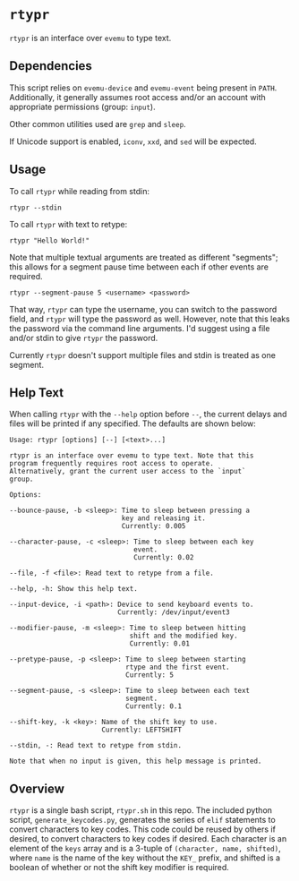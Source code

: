 # `rtypr`

`rtypr` is an interface over `evemu` to type text.


## Dependencies

This script relies on `evemu-device` and `evemu-event` being present in
`PATH`. Additionally, it generally assumes root access and/or an account
with appropriate permissions (group: `input`).

Other common utilities used are `grep` and `sleep`.

If Unicode support is enabled, `iconv`, `xxd`, and `sed` will be expected.


## Usage

To call `rtypr` while reading from stdin:

    rtypr --stdin

To call `rtypr` with text to retype:

    rtypr "Hello World!"

Note that multiple textual arguments are treated as different "segments"; this
allows for a segment pause time between each if other events are required.


    rtypr --segment-pause 5 <username> <password>

That way, `rtypr` can type the username, you can switch to the password field,
and `rtypr` will type the password as well. However, note that this leaks the
password via the command line arguments. I'd suggest using a file and/or stdin
to give `rtypr` the password.

Currently `rtypr` doesn't support multiple files and stdin is treated as one
segment.


## Help Text

When calling `rtypr` with the `--help` option before `--`, the current delays
and files will be printed if any specified. The defaults are shown below:

    Usage: rtypr [options] [--] [<text>...]

    rtypr is an interface over evemu to type text. Note that this
    program frequently requires root access to operate.
    Alternatively, grant the current user access to the `input`
    group.

    Options:

    --bounce-pause, -b <sleep>: Time to sleep between pressing a
                                key and releasing it.
                                Currently: 0.005

    --character-pause, -c <sleep>: Time to sleep between each key
                                   event.
                                   Currently: 0.02

    --file, -f <file>: Read text to retype from a file.

    --help, -h: Show this help text.

    --input-device, -i <path>: Device to send keyboard events to.
                               Currently: /dev/input/event3

    --modifier-pause, -m <sleep>: Time to sleep between hitting
                                  shift and the modified key.
                                  Currently: 0.01

    --pretype-pause, -p <sleep>: Time to sleep between starting
                                 rtype and the first event.
                                 Currently: 5

    --segment-pause, -s <sleep>: Time to sleep between each text
                                 segment.
                                 Currently: 0.1

    --shift-key, -k <key>: Name of the shift key to use.
                           Currently: LEFTSHIFT

    --stdin, -: Read text to retype from stdin.

    Note that when no input is given, this help message is printed.


## Overview

`rtypr` is a single bash script, `rtypr.sh` in this repo. The included python
script, `generate_keycodes.py`, generates the series of `elif` statements to
convert characters to key codes. This code could be reused by others if
desired, to convert characters to key codes if desired. Each character is an
element of the `keys` array and is a 3-tuple of `(character, name, shifted)`,
where `name` is the name of the key without the `KEY_` prefix, and shifted
is a boolean of whether or not the shift key modifier is required.
